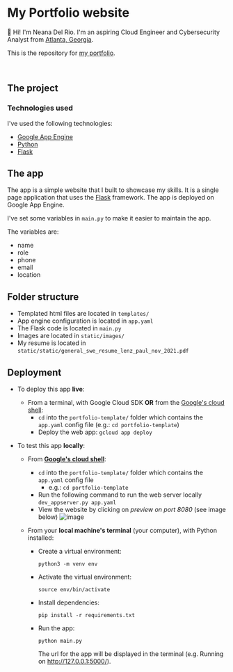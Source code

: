 # My Portfolio website


<!-- TODO: Insert the link in between the parenthesis -->
👋  Hi! I'm Neana Del Rio. I'm an aspiring Cloud Engineer and Cybersecurity Analyst from [Atlanta, Georgia](https://www.google.com/maps/place/Atlanta,+GA/@33.7676338,-84.5606909,11z/data=!3m1!4b1!4m9!1m2!2m1!1satlanta+georgia+maps+coordinates!3m5!1s0x88f5045d6993098d:0x66fede2f990b630b!8m2!3d33.7489954!4d-84.3879824!15sCiBhdGxhbnRhIGdlb3JnaWEgbWFwcyBjb29yZGluYXRlc5IBCGxvY2FsaXR5).  

This is the repository for [my portfolio](xyxy). 

<br>

## The project
### Technologies used
I've used the following technologies:
- [Google App Engine](https://cloud.google.com/appengine/docs)
- [Python](https://www.python.org/)
- [Flask](https://flask.palletsprojects.com/)

## The app
The app is a simple website that I built to showcase my skills. It is a single page application that uses the [Flask](https://flask.palletsprojects.com/) framework. The app is deployed on Google App Engine. 

I've set some variables in `main.py` to make it easier to maintain the app. 

The variables are: 
- name
- role
- phone
- email
- location

## Folder structure
- Templated html files are located in `templates/`
- App engine configuration is located in `app.yaml` 
- The Flask code is located in `main.py`
- Images are located in `static/images/`
- My resume is located in `static/static/general_swe_resume_lenz_paul_nov_2021.pdf`

## Deployment
- To deploy this app **live**:
  - From a terminal, with Google Cloud SDK **OR** from the [Google's cloud shell](https://shell.cloud.google.com/):
      - `cd` into the `portfolio-template/` folder which contains the `app.yaml` config file (e.g.: `cd portfolio-template`)
      - Deploy the web app: `gcloud app deploy`

- To test this app **locally**:
  - From **[Google's cloud shell](https://shell.cloud.google.com/)**:
    - `cd` into the `portfolio-template/` folder which contains the `app.yaml` config file
      -   e.g.: `cd portfolio-template`
    - Run the following command to run the web server locally `dev_appserver.py app.yaml`
    - View the website by clicking on *preview on port 8080* (see image below) 
     ![image](https://user-images.githubusercontent.com/34327253/151443857-58edd60d-0731-4cc9-b963-48ba245fafde.png)


  - From your **local machine's terminal** (your computer), with Python installed:
    - Create a virtual environment:
      ```
      python3 -m venv env
      ```  
    - Activate the virtual environment:
        ```
        source env/bin/activate
        ```
    - Install dependencies:
        ```
        pip install -r requirements.txt
        ```
    - Run the app:
        ```
        python main.py
        ```
        The url for the app will be displayed in the terminal (e.g.  Running on http://127.0.0.1:5000/).
